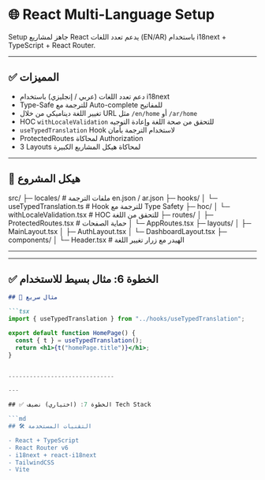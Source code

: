 # 🌐 React Multi-Language Setup  

Setup جاهز لمشاريع React يدعم تعدد اللغات (EN/AR) باستخدام i18next + TypeScript + React Router.  

----------------------------------------------

## ✅ المميزات  

- دعم تعدد اللغات (عربي / إنجليزي) باستخدام i18next  
- Type-Safe للترجمة مع Auto-complete للمفاتيح  
- تغيير اللغة ديناميكي من خلال URL مثل `/en/home` أو `/ar/home`  
- HOC `withLocaleValidation` للتحقق من صحة اللغة وإعادة التوجيه  
- `useTypedTranslation` Hook لاستخدام الترجمة بأمان  
- ProtectedRoutes لمحاكاة Authorization  
- 3 Layouts لمحاكاة هيكل المشاريع الكبيرة  

-------------------------------------------------------------------------
## 📂 هيكل المشروع  

src/
├─ locales/ # ملفات الترجمة en.json / ar.json
├─ hooks/
│ └─ useTypedTranslation.ts # Hook للترجمة مع Type Safety
├─ hoc/
│ └─ withLocaleValidation.tsx # HOC للتحقق من اللغة
├─ routes/
│ ├─ ProtectedRoutes.tsx # حماية الصفحات
│ └─ AppRoutes.tsx
├─ layouts/
│ ├─ MainLayout.tsx
│ ├─ AuthLayout.tsx
│ └─ DashboardLayout.tsx
├─ components/
│ └─ Header.tsx # الهيدر مع زرار تغيير اللغة


----------------------------------

---

## ✅ الخطوة 6: مثال بسيط للاستخدام  

```md
## 📌 مثال سريع  

```tsx
import { useTypedTranslation } from "../hooks/useTypedTranslation";

export default function HomePage() {
  const { t } = useTypedTranslation();
  return <h1>{t("homePage.title")}</h1>;
}


------------------------------

---

## ✅ الخطوة 7: (اختياري) نضيف Tech Stack  

```md
## 🛠️ التقنيات المستخدمة  

- React + TypeScript  
- React Router v6  
- i18next + react-i18next  
- TailwindCSS  
- Vite  
